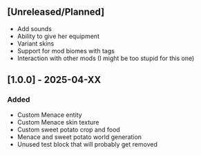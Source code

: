 ## [Unreleased/Planned]
- Add sounds
- Ability to give her equipment
- Variant skins
- Support for mod biomes with tags
- Interaction with other mods (I might be too stupid for this one)

## [1.0.0] - 2025-04-XX

### Added
- Custom Menace entity
- Custom Menace skin texture
- Custom sweet potato crop and food
- Menace and sweet potato world generation
- Unused test block that will probably get removed